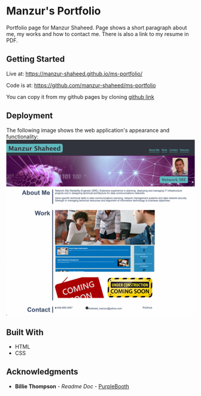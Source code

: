 # Manzur's Portfolio

Portfolio page for Manzur Shaheed. Page shows a short paragraph about me, my works and how to contact me. There is also a link to my resume in PDF.

## Getting Started
Live at: https://manzur-shaheed.github.io/ms-portfolio/


Code is at: https://github.com/manzur-shaheed/ms-portfolio

You can copy it from my github pages by cloning [github link](git@github.com:manzur-shaheed/ms-portfolio.git)

## Deployment

The following image shows the web application's appearance and functionality:
![MS Portfolio page](./assets/images/ms-portfolio.png)

## Built With

* HTML
* CSS


## Acknowledgments
* **Billie Thompson** - *Readme Doc* - [PurpleBooth](https://github.com/PurpleBooth)


